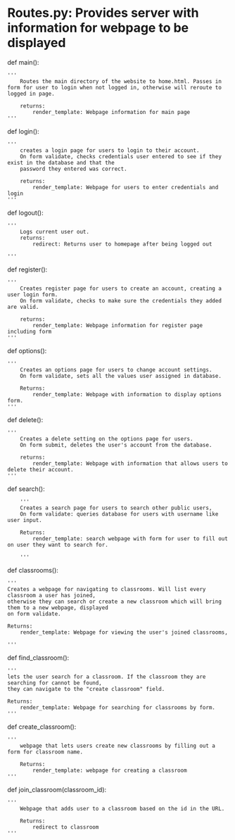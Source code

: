# Routes.py: Provides server with information for webpage to be displayed


def main():


    '''
        Routes the main directory of the website to home.html. Passes in form for user to login when not logged in, otherwise will reroute to logged in page.

        returns:
            render_template: Webpage information for main page
    '''


def login():


    '''
        creates a login page for users to login to their account.
        On form validate, checks credentials user entered to see if they exist in the database and that the
        password they entered was correct.

        returns:
            render_template: Webpage for users to enter credentials and login
    '''


def logout():


    '''
        Logs current user out.
        returns:
            redirect: Returns user to homepage after being logged out

    '''



def register():


    '''
        Creates register page for users to create an account, creating a user login form.
        On form validate, checks to make sure the credentials they added are valid.

        returns:
            render_template: Webpage information for register page including form
    '''



def options():


    '''
        Creates an options page for users to change account settings.
        On form validate, sets all the values user assigned in database.

        Returns:
            render_template: Webpage with information to display options form.
    '''



def delete():


    '''
        Creates a delete setting on the options page for users.
        On form submit, deletes the user's account from the database.

        returns:
            render_template: Webpage with information that allows users to delete their account.
    '''



def search():


        '''
        Creates a search page for users to search other public users,
        On form validate: queries database for users with username like user input.

        Returns:
            render_template: search webpage with form for user to fill out on user they want to search for.

        '''


def classrooms():


    '''
    Creates a webpage for navigating to classrooms. Will list every classroom a user has joined,
    otherwise they can search or create a new classroom which will bring them to a new webpage, displayed
    on form validate.

    Returns:
        render_template: Webpage for viewing the user's joined classrooms,

    '''



def find_classroom():


    '''
    lets the user search for a classroom. If the classroom they are searching for cannot be found,
    they can navigate to the "create classroom" field.

    Returns:
        render_template: Webpage for searching for classrooms by form.
    '''



def create_classroom():


    '''
        webpage that lets users create new classrooms by filling out a form for classroom name.

        Returns:
            render_template: webpage for creating a classroom
    '''


def join_classroom(classroom_id):
    
    '''
        Webpage that adds user to a classroom based on the id in the URL.

        Returns: 
            redirect to classroom
    '''

